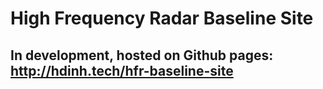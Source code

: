 # High Frequency Radar Baseline Site

## In development, hosted on Github pages: http://hdinh.tech/hfr-baseline-site

